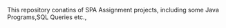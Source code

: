 This repository conatins of SPA Assignment projects, including some Java Programs,SQL Queries etc.,

